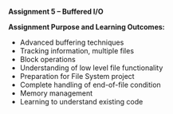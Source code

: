 **Assignment 5 – Buffered I/O**

**Assignment Purpose and Learning Outcomes:**
- Advanced buffering techniques
- Tracking information, multiple files
- Block operations
- Understanding of low level file functionality
- Preparation for File System project
- Complete handling of end-of-file condition
- Memory management
- Learning to understand existing code
